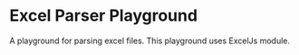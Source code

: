 # Excel Parser Playground

A playground for parsing excel files. This playground uses ExcelJs module.